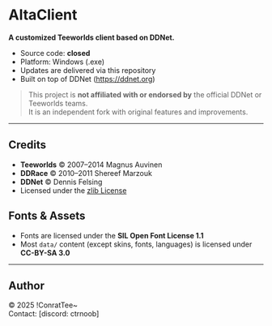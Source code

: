 # AltaClient

**A customized Teeworlds client based on DDNet.**

- Source code: **closed**
- Platform: Windows (.exe)
- Updates are delivered via this repository
- Built on top of DDNet (https://ddnet.org)

> This project is **not affiliated with or endorsed by** the official DDNet or Teeworlds teams.  
> It is an independent fork with original features and improvements.

---

## Credits

- **Teeworlds** © 2007–2014 Magnus Auvinen  
- **DDRace** © 2010–2011 Shereef Marzouk  
- **DDNet** © Dennis Felsing  
- Licensed under the [zlib License](https://opensource.org/license/zlib/)

## Fonts & Assets

- Fonts are licensed under the **SIL Open Font License 1.1**
- Most `data/` content (except skins, fonts, languages) is licensed under **CC-BY-SA 3.0**

---

## Author

© 2025 !ConratTee~  
Contact: [discord: ctrnoob]
